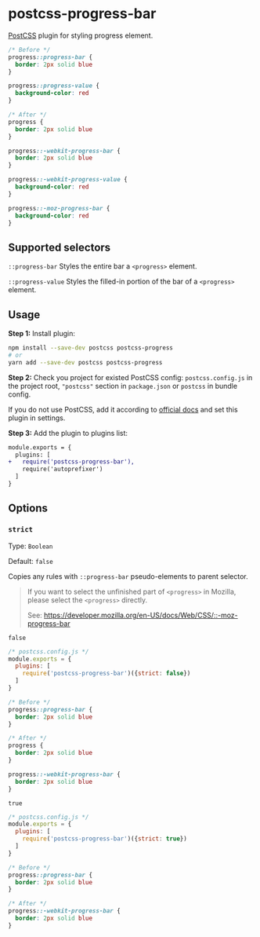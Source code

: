 # postcss-progress-bar

[PostCSS] plugin for styling progress element.

[PostCSS]: https://github.com/postcss/postcss

```css
/* Before */
progress::progress-bar {
  border: 2px solid blue
}

progress::progress-value {
  background-color: red
}
```

```css
/* After */
progress {
  border: 2px solid blue
}

progress::-webkit-progress-bar {
  border: 2px solid blue
}

progress::-webkit-progress-value {
  background-color: red
}

progress::-moz-progress-bar {
  background-color: red
}
```

## Supported selectors

`::progress-bar` Styles the entire bar a `<progress>` element.

`::progress-value` Styles the filled-in portion of the bar of a `<progress>` element.

## Usage

**Step 1:** Install plugin:

```sh
npm install --save-dev postcss postcss-progress
# or
yarn add --save-dev postcss postcss-progress
```

**Step 2:** Check you project for existed PostCSS config: `postcss.config.js`
in the project root, `"postcss"` section in `package.json`
or `postcss` in bundle config.

If you do not use PostCSS, add it according to [official docs]
and set this plugin in settings.

**Step 3:** Add the plugin to plugins list:

```diff
module.exports = {
  plugins: [
+   require('postcss-progress-bar'),
    require('autoprefixer')
  ]
}
```

## Options

### `strict`

Type: `Boolean`

Default: `false`

Copies any rules with `::progress-bar` pseudo-elements to parent selector.

> If you want to select the unfinished part of `<progress>` in Mozilla, please select the `<progress>` directly.
>
> See: https://developer.mozilla.org/en-US/docs/Web/CSS/::-moz-progress-bar

`false`

```js
/* postcss.config.js */
module.exports = {
  plugins: [
    require('postcss-progress-bar')({strict: false})
  ]
}
```

```css
/* Before */
progress::progress-bar {
  border: 2px solid blue
}

/* After */
progress {
  border: 2px solid blue
}

progress::-webkit-progress-bar {
  border: 2px solid blue
}
```

`true`

```js
/* postcss.config.js */
module.exports = {
  plugins: [
    require('postcss-progress-bar')({strict: true})
  ]
}
```

```css
/* Before */
progress::progress-bar {
  border: 2px solid blue
}

/* After */
progress::-webkit-progress-bar {
  border: 2px solid blue
}
```

[official docs]: https://github.com/postcss/postcss#usage
